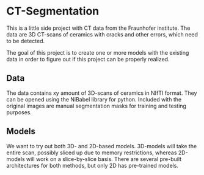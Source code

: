 # CT-Segmentation

This is a little side project with CT data from the Fraunhofer institute.
The data are 3D CT-scans of ceramics with cracks and other errors, which need to be detected.

The goal of this project is to create one or more models with the existing data in order
to figure out if this project can be properly realized.

## Data

The data contains xy amount of 3D-scans of ceramics in NIfTI format. They can be opened using the NiBabel library for python.
Included with the original images are manual segmentation masks for training and testing purposes.

## Models

We want to try out both 3D- and 2D-based models. 3D-models will take the entire scan, possibly
sliced up due to memory restrictions, whereas 2D-models will work on a slice-by-slice basis.
There are several pre-built architectures for both methods, but only 2D has pre-trained models.